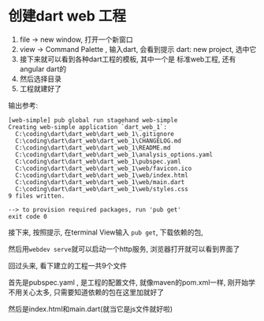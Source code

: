 

# 创建dart web 工程

1. file -> new window, 打开一个新窗口
2. view -> Command Palette , 输入dart, 会看到提示 dart: new project, 选中它
3. 接下来就可以看到各种dart工程的模板, 其中一个是 标准web工程, 还有angular dart的
4. 然后选择目录
5. 工程就建好了

输出参考: 

```
[web-simple] pub global run stagehand web-simple
Creating web-simple application `dart_web_1`:
  C:\coding\dart\dart_web\dart_web_1\.gitignore
  C:\coding\dart\dart_web\dart_web_1\CHANGELOG.md
  C:\coding\dart\dart_web\dart_web_1\README.md
  C:\coding\dart\dart_web\dart_web_1\analysis_options.yaml
  C:\coding\dart\dart_web\dart_web_1\pubspec.yaml
  C:\coding\dart\dart_web\dart_web_1\web/favicon.ico
  C:\coding\dart\dart_web\dart_web_1\web/index.html
  C:\coding\dart\dart_web\dart_web_1\web/main.dart
  C:\coding\dart\dart_web\dart_web_1\web/styles.css
9 files written.

--> to provision required packages, run 'pub get'
exit code 0
```

接下来, 按照提示, 在terminal View输入 `pub get`, 下载依赖的包,

然后用`webdev serve`就可以启动一个http服务, 浏览器打开就可以看到界面了

回过头来, 看下建立的工程一共9个文件

首先是pubspec.yaml , 是工程的配置文件, 就像maven的pom.xml一样, 刚开始学不用关心太多, 只需要知道依赖的包在这里加就好了

然后是index.html和main.dart(就当它是js文件就好啦)

























